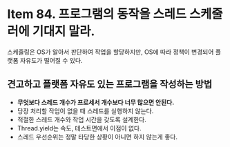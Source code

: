 # Item 84. 프로그램의 동작을 스레드 스케줄러에 기대지 말라.

스케줄링은 OS가 알아서 판단하여 작업을 할당하지만, OS에 따라 정책이 변경되어 플랫폼 자유도가 떨어질 수 있다.

## 견고하고 플랫폼 자유도 있는 프로그램을 작성하는 방법

- **무엇보다 스레드 개수가 프로세서 개수보다 너무 많으면 안된다.**
- 당장 처리할 작업이 없을 때 스레드를 실행하지 않는다.
- 적절한 스레드 개수와 작업 시간을 갖도록 설계한다.
- Thread.yield는 속도, 테스트면에서 이점이 없다.
- 스레드 우선순위는 정말 타당한 상황이 아니면 하지 않는게 좋다.
